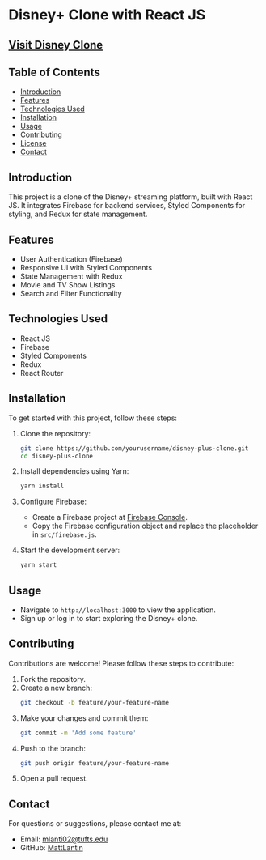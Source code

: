 # Disney+ Clone with React JS 

## [Visit Disney Clone](https://mattlantin-disney-clone.web.app/)

## Table of Contents
- [Introduction](#introduction)
- [Features](#features)
- [Technologies Used](#technologies-used)
- [Installation](#installation)
- [Usage](#usage)
- [Contributing](#contributing)
- [License](#license)
- [Contact](#contact)

## Introduction
This project is a clone of the Disney+ streaming platform, built with React JS. It integrates Firebase for backend services, Styled Components for styling, and Redux for state management.

## Features
- User Authentication (Firebase)
- Responsive UI with Styled Components
- State Management with Redux
- Movie and TV Show Listings
- Search and Filter Functionality

## Technologies Used
- React JS
- Firebase
- Styled Components
- Redux
- React Router

## Installation
To get started with this project, follow these steps:

1. Clone the repository:
    ```bash
    git clone https://github.com/yourusername/disney-plus-clone.git
    cd disney-plus-clone
    ```

2. Install dependencies using Yarn:
    ```bash
    yarn install
    ```

3. Configure Firebase:
    - Create a Firebase project at [Firebase Console](https://console.firebase.google.com/).
    - Copy the Firebase configuration object and replace the placeholder in `src/firebase.js`.

4. Start the development server:
    ```bash
    yarn start
    ```

## Usage
- Navigate to `http://localhost:3000` to view the application.
- Sign up or log in to start exploring the Disney+ clone.

## Contributing
Contributions are welcome! Please follow these steps to contribute:

1. Fork the repository.
2. Create a new branch:
    ```bash
    git checkout -b feature/your-feature-name
    ```
3. Make your changes and commit them:
    ```bash
    git commit -m 'Add some feature'
    ```
4. Push to the branch:
    ```bash
    git push origin feature/your-feature-name
    ```
5. Open a pull request.

## Contact
For questions or suggestions, please contact me at:
- Email: [mlanti02@tufts.edu](mailto:mlanti02@tufs.edu)
- GitHub: [MattLantin](https://github.com/MattLantin)
